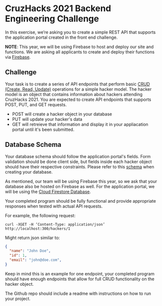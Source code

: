 # CruzHacks 2021 Backend Engineering Challenge

In this exercise, we’re asking you to create a simple REST API that supports the application portal created in the front end challenge.  

**NOTE**: This year, we will be using Firebase to host and deploy our site and functions. We are asking all applicants to create and deploy their functions via [Firebase](https://firebase.google.com/).

## Challenge

Your task is to create a series of API endpoints that perform basic [CRUD (Create, Read, Update)](https://www.codecademy.com/articles/what-is-crud) operations for a simple hacker model. The hacker model is an object that contains information about hackers attending CruzHacks 2021. You are expected to create API endpoints that supports POST, PUT, and GET requests.

* POST will create a hacker object in your database
* PUT will update your hacker's data
* GET will retreieve that information and display it in your appliacation portal until it's been submitted.

## Database Schema

Your database schema should follow the application portal's fields. Form validation should be done client side, but fields inside each hacker object should have their respective constraints. Please refer to this [schema](https://docs.google.com/document/d/1gPo9_31LTOIkPMnFt-n4zWBOg7HsOB-yEDPmuAKsM6I/edit) when creating your database.

As mentioned, our team will be using Firebase this year, so we ask that your database also be hosted on Firebase as well. For the application portal, we will be using the [Cloud Firestore Database](https://firebase.google.com/docs/firestore).

Your completed program should be fully functional and provide appropriate responses when tested with actual API requests.

For example, the following request:

`curl -XGET -H ‘Content-Type: application/json’ http://localhost:300/hackers/1`

Might return json similar to:

```json
{
  "name": "John Doe",
  "id": 1,
  "email": "john@doe.com",
}
```

Keep in mind this is an example for one endpoint, your completed program should have enough endpoints that allow for full CRUD functionality on the hacker object.

The Github repo should include a readme with instructions on how to run your project.

